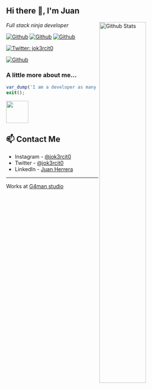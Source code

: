 <h2> Hi there 👋, I'm Juan</h2>

<img width="50%" align="right" alt="Github Stats" src="https://github-readme-stats.vercel.app/api?username=jok3rcito0&count_private=true&show_icons=true" />

<p><em>Full stack ninja developer</em></p>

[![Github](https://img.shields.io/github/followers/jok3rcito0?style=social)](https://github.com/jok3rcito0)
[![Github](https://img.shields.io/github/stars/jok3rcito0/jok3rcito0?style=social)](https://github.com/jok3rcito0/jok3rcito0)
[![Github](https://img.shields.io/github/watchers/jok3rcito0/jok3rcito0?style=social)](https://github.com/jok3rcito0/jok3rcito0)

[![Twitter: jok3rcit0](https://img.shields.io/twitter/follow/jok3rcit0?style=social)](https://twitter.com/jok3rcit0)

[![Github](https://img.shields.io/github/last-commit/jok3rcito0/jok3rcito0)](https://github.com/jok3rcito0/jok3rcito0)


### A little more about me...  

```php
var_dump('I am a developer as many others, check out my blog to know more about me!');
exit();
```

[<img src="https://jok3r.site/images/logo.png" width="60">](https://jok3r.site?from=github)


## 📫 Contact Me
- Instagram - [@jok3rcit0](https://www.instagram.com/jok3rcit0)
- Twitter - [@jok3rcit0](https://twitter.com/jok3rcit0)
- LinkedIn - [Juan Herrera](https://www.linkedin.com/in/juaniman/)

---

Works at [G4man studio](https://g4man.studio/)
